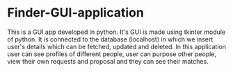 # Finder-GUI-application
This is a GUI app developed in python. It's GUI is made using tkinter module of python.  It is connected to the database (localhost) in which we insert user's details which can be fetched, updated and deleted.  In this application user can see profiles of different people, user can purpose other people, view their own  requests and proposal and they can see their matches.
